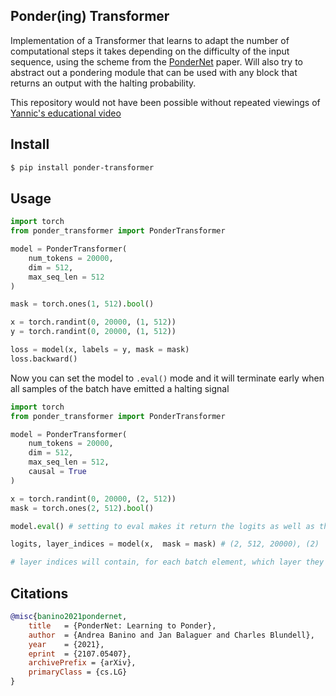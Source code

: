 ## Ponder(ing) Transformer

Implementation of a Transformer that learns to adapt the number of computational steps it takes depending on the difficulty of the input sequence, using the scheme from the <a href="https://arxiv.org/abs/2107.05407">PonderNet</a> paper. Will also try to abstract out a pondering module that can be used with any block that returns an output with the halting probability.

This repository would not have been possible without repeated viewings of <a href="https://www.youtube.com/watch?v=nQDZmf2Yb9k">Yannic's educational video</a>

## Install

```bash
$ pip install ponder-transformer
```

## Usage

```python
import torch
from ponder_transformer import PonderTransformer

model = PonderTransformer(
    num_tokens = 20000,
    dim = 512,
    max_seq_len = 512
)

mask = torch.ones(1, 512).bool()

x = torch.randint(0, 20000, (1, 512))
y = torch.randint(0, 20000, (1, 512))

loss = model(x, labels = y, mask = mask)
loss.backward()
```

Now you can set the model to `.eval()` mode and it will terminate early when all samples of the batch have emitted a halting signal

```python
import torch
from ponder_transformer import PonderTransformer

model = PonderTransformer(
    num_tokens = 20000,
    dim = 512,
    max_seq_len = 512,
    causal = True
)

x = torch.randint(0, 20000, (2, 512))
mask = torch.ones(2, 512).bool()

model.eval() # setting to eval makes it return the logits as well as the halting indices

logits, layer_indices = model(x,  mask = mask) # (2, 512, 20000), (2)

# layer indices will contain, for each batch element, which layer they exited
```

## Citations

```bibtex
@misc{banino2021pondernet,
    title   = {PonderNet: Learning to Ponder}, 
    author  = {Andrea Banino and Jan Balaguer and Charles Blundell},
    year    = {2021},
    eprint  = {2107.05407},
    archivePrefix = {arXiv},
    primaryClass = {cs.LG}
}
```
